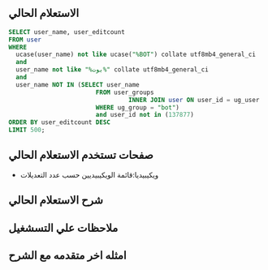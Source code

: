 
## الاستعلام الحالي 
```sql
SELECT user_name, user_editcount
FROM user
WHERE
  ucase(user_name) not like ucase("%BOT") collate utf8mb4_general_ci
  and
  user_name not like "%بوت%" collate utf8mb4_general_ci
  and
  user_name NOT IN (SELECT user_name
                        FROM user_groups
                                 INNER JOIN user ON user_id = ug_user
                        WHERE ug_group = "bot")
                        and user_id not in (137877)
ORDER BY user_editcount DESC
LIMIT 500;

```
## صفحات تستخدم الاستعلام الحالي
 * ويكيبيديا:قائمة الويكيبيديين حسب عدد التعديلات 
 
## شرح الاستعلام الحالي
## ملاحظات علي التسشغيل
## امثله اخر متقدمه مع الشرح

